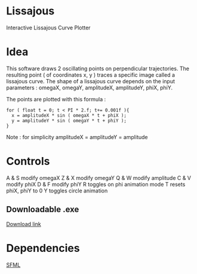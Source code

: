 # Lissajous
  Interactive Lissajous Curve Plotter

# Idea
  This software draws 2 oscillating points on perpendicular trajectories. The resulting point ( of coordinates x, y ) traces a specific image called a lissajous curve.
  The shape of a lissajous curve depends on the input parameters : omegaX, omegaY, amplitudeX, amplitudeY, phiX, phiY.

  The points are plotted with this formula :
  ```
  for ( float t = 0; t < PI * 2.f; t+= 0.001f ){
    x = amplitudeX * sin ( omegaX * t + phiX );
    y = amplitudeY * sin ( omegaY * t + phiY );
  }
  ```
  Note : for simplicity amplitudeX = amplitudeY = amplitude



# Controls
  A & S modify omegaX
  Z & X modify omegaY
  Q & W modify amplitude
  C & V modify phiX
  D & F modify phiY
  R toggles on phi animation mode
  T resets phiX, phiY to 0
  Y toggles circle animation

## Downloadable .exe
  [Download link](https://www.dropbox.com/s/kcsm74m9q37oun0/Lissajous.7z?dl=0)

# Dependencies
  [SFML](https://www.sfml-dev.org)
